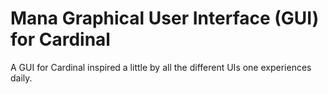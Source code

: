 # Mana Graphical User Interface (GUI) for Cardinal
A GUI for Cardinal inspired a little by all the different UIs one experiences daily.
